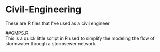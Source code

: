 # Civil-Engineering
These are R files that I've used as a civil engineer

##GMPS.R  
This is a quick little script in R used to simplify the modeling the flow of stormwater through a stormsewer network. 
